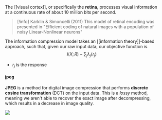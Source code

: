 The [[visual cortex]], or specifically the **retina**, processes visual information at a continuous rate of about $10$ million bits per second.

>[!info] Karklin & Simoncelli (2011)
>This model of retinal encoding was presented in "Efficient coding of natural images with a population of noisy Linear-Nonlinear neurons"

The information compression model takes an [[information theory]]-based approach, such that, given our raw input data, our objective function is 
$$I(X;R) - \sum_j \lambda_j \langle r_j \rangle$$
- $r_j$ is the response

#### jpeg
**JPEG** is a method for digital image compression that performs **discrete cosine transformation** (DCT) on the input data. This is a *lossy* method, meaning we aren't able to recover the exact image after decompressing, which results in a decrease in image quality.

![](img/jpeg.png)

